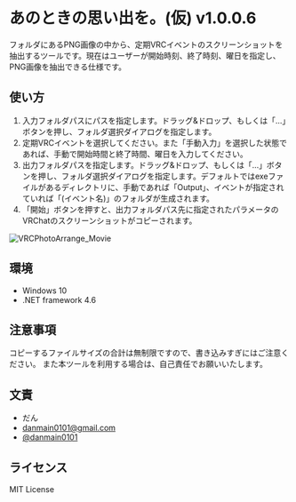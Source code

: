 # あのときの思い出を。(仮) v1.0.0.6

フォルダにあるPNG画像の中から、定期VRCイベントのスクリーンショットを抽出するツールです。現在はユーザーが開始時刻、終了時刻、曜日を指定し、PNG画像を抽出できる仕様です。

## 使い方
1. 入力フォルダパスにパスを指定します。ドラッグ&ドロップ、もしくは「...」ボタンを押し、フォルダ選択ダイアログを指定します。
2. 定期VRCイベントを選択してください。また「手動入力」を選択した状態であれば、手動で開始時間と終了時間、曜日を入力してください。
3. 出力フォルダパスを指定します。ドラッグ&ドロップ、もしくは「...」ボタンを押し、フォルダ選択ダイアログを指定します。デフォルトではexeファイルがあるディレクトリに、手動であれば「Output」、イベントが指定されていれば「(イベント名)」のフォルダが生成されます。
4. 「開始」ボタンを押すと、出力フォルダパス先に指定されたパラメータのVRChatのスクリーンショットがコピーされます。

![VRCPhotoArrange_Movie](https://user-images.githubusercontent.com/39612143/150947855-a21bd1cd-86a1-4f81-8bbe-76efcb8559fb.gif)

## 環境

* Windows 10
* .NET framework 4.6

## 注意事項

コピーするファイルサイズの合計は無制限ですので、書き込みすぎにはご注意ください。
また本ツールを利用する場合は、自己責任でお願いいたします。


## 文責

* だん
* danmain0101@gmail.com
* [@danmain0101](https://twitter.com/danmain0101)


## ライセンス

MIT License